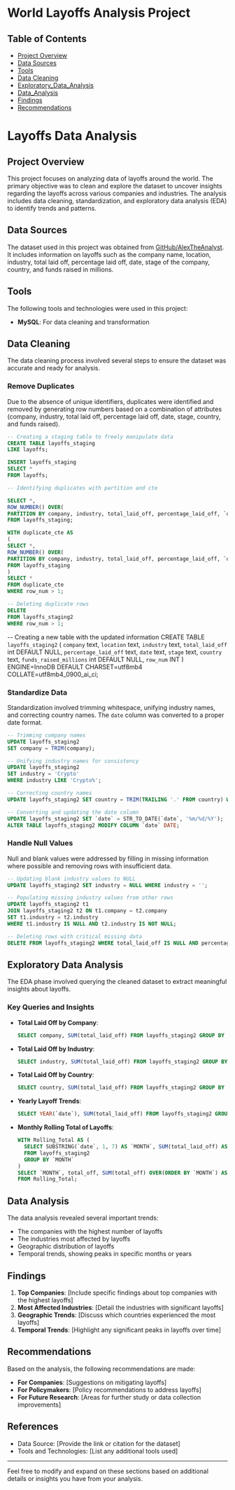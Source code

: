 # World Layoffs Analysis Project

## Table of Contents

- [Project Overview](#project-overview)
- [Data Sources](#data-sources)
- [Tools](#tools)
- [Data Cleaning](#data-cleaning)
- [Exploratory_Data_Analysis](#exploratory-data-analysis)
- [Data_Analysis](#data-analysis)
- [Findings](#findings)
- [Recommendations](#recommendations)

# Layoffs Data Analysis

## Project Overview
This project focuses on analyzing data of layoffs around the world. The primary objective was to clean and explore the dataset to uncover insights regarding the layoffs across various companies and industries. The analysis includes data cleaning, standardization, and exploratory data analysis (EDA) to identify trends and patterns.

## Data Sources
The dataset used in this project was obtained from [GitHub/AlexTheAnalyst](https://github.com/AlexTheAnalyst/MySQL-YouTube-Series/blob/main/layoffs.csv). It includes information on layoffs such as the company name, location, industry, total laid off, percentage laid off, date, stage of the company, country, and funds raised in millions.

## Tools
The following tools and technologies were used in this project:
- **MySQL**: For data cleaning and transformation

## Data Cleaning
The data cleaning process involved several steps to ensure the dataset was accurate and ready for analysis.

### Remove Duplicates
Due to the absence of unique identifiers, duplicates were identified and removed by generating row numbers based on a combination of attributes (company, industry, total laid off, percentage laid off, date, stage, country, and funds raised).

```sql
-- Creating a staging table to freely manipulate data
CREATE TABLE layoffs_staging
LIKE layoffs;

INSERT layoffs_staging
SELECT *
FROM layoffs;

-- Identifying duplicates with partition and cte

SELECT *,
ROW_NUMBER() OVER(
PARTITION BY company, industry, total_laid_off, percentage_laid_off, `date`) AS row_num
FROM layoffs_staging;

WITH duplicate_cte AS
(
SELECT *,
ROW_NUMBER() OVER(
PARTITION BY company, industry, total_laid_off, percentage_laid_off, `date`, stage, country, funds_raised_millions) AS row_num
FROM layoffs_staging
)
SELECT *
FROM duplicate_cte
WHERE row_num > 1;

-- Deleting duplicate rows
DELETE
FROM layoffs_staging2
WHERE row_num > 1;
```

-- Creating a new table with the updated information
CREATE TABLE `layoffs_staging2` (
  `company` text,
  `location` text,
  `industry` text,
  `total_laid_off` int DEFAULT NULL,
  `percentage_laid_off` text,
  `date` text,
  `stage` text,
  `country` text,
  `funds_raised_millions` int DEFAULT NULL,
  `row_num` INT
) ENGINE=InnoDB DEFAULT CHARSET=utf8mb4 COLLATE=utf8mb4_0900_ai_ci;

### Standardize Data
Standardization involved trimming whitespace, unifying industry names, and correcting country names. The `date` column was converted to a proper date format.

```sql
-- Trimming company names
UPDATE layoffs_staging2
SET company = TRIM(company);

-- Unifying industry names for consistency
UPDATE layoffs_staging2
SET industry = 'Crypto'
WHERE industry LIKE 'Crypto%';

-- Correcting country names
UPDATE layoffs_staging2 SET country = TRIM(TRAILING '.' FROM country) WHERE country LIKE 'United States%';

-- Converting and updating the date column
UPDATE layoffs_staging2 SET `date` = STR_TO_DATE(`date`, '%m/%d/%Y');
ALTER TABLE layoffs_staging2 MODIFY COLUMN `date` DATE;
```

### Handle Null Values
Null and blank values were addressed by filling in missing information where possible and removing rows with insufficient data.

```sql
-- Updating blank industry values to NULL
UPDATE layoffs_staging2 SET industry = NULL WHERE industry = '';

-- Populating missing industry values from other rows
UPDATE layoffs_staging2 t1
JOIN layoffs_staging2 t2 ON t1.company = t2.company
SET t1.industry = t2.industry
WHERE t1.industry IS NULL AND t2.industry IS NOT NULL;

-- Deleting rows with critical missing data
DELETE FROM layoffs_staging2 WHERE total_laid_off IS NULL AND percentage_laid_off IS NULL;
```

## Exploratory Data Analysis
The EDA phase involved querying the cleaned dataset to extract meaningful insights about layoffs.

### Key Queries and Insights
- **Total Laid Off by Company**:
  ```sql
  SELECT company, SUM(total_laid_off) FROM layoffs_staging2 GROUP BY company ORDER BY 2 DESC;
  ```
- **Total Laid Off by Industry**:
  ```sql
  SELECT industry, SUM(total_laid_off) FROM layoffs_staging2 GROUP BY industry ORDER BY 2 DESC;
  ```
- **Total Laid Off by Country**:
  ```sql
  SELECT country, SUM(total_laid_off) FROM layoffs_staging2 GROUP BY country ORDER BY 2 DESC;
  ```
- **Yearly Layoff Trends**:
  ```sql
  SELECT YEAR(`date`), SUM(total_laid_off) FROM layoffs_staging2 GROUP BY YEAR(`date`) ORDER BY 1 DESC;
  ```
- **Monthly Rolling Total of Layoffs**:
  ```sql
  WITH Rolling_Total AS (
    SELECT SUBSTRING(`date`, 1, 7) AS `MONTH`, SUM(total_laid_off) AS total_off
    FROM layoffs_staging2
    GROUP BY `MONTH`
  )
  SELECT `MONTH`, total_off, SUM(total_off) OVER(ORDER BY `MONTH`) AS rolling_total
  FROM Rolling_Total;
  ```

## Data Analysis
The data analysis revealed several important trends:
- The companies with the highest number of layoffs
- The industries most affected by layoffs
- Geographic distribution of layoffs
- Temporal trends, showing peaks in specific months or years

## Findings
1. **Top Companies**: [Include specific findings about top companies with the highest layoffs]
2. **Most Affected Industries**: [Detail the industries with significant layoffs]
3. **Geographic Trends**: [Discuss which countries experienced the most layoffs]
4. **Temporal Trends**: [Highlight any significant peaks in layoffs over time]

## Recommendations
Based on the analysis, the following recommendations are made:
- **For Companies**: [Suggestions on mitigating layoffs]
- **For Policymakers**: [Policy recommendations to address layoffs]
- **For Future Research**: [Areas for further study or data collection improvements]

## References
- Data Source: [Provide the link or citation for the dataset]
- Tools and Technologies: [List any additional tools used]

---

Feel free to modify and expand on these sections based on additional details or insights you have from your analysis.
